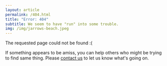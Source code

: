 ```yaml
---
layout: article
permalink: /404.html
title: "Error: 404"
subtitle: We seem to have "run" into some trouble.
img: /img/jarrows-beach.jpeg
---
```


The requested page could not be found :(

If something appears to be amiss, you can help others who might be trying to find same thing. Please [contact us](/contact) to let us know what's going on.

